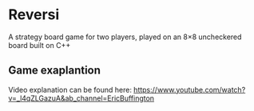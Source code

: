 # Reversi
A strategy board game for two players, played on an 8×8 uncheckered board built on C++

## Game exaplantion
Video explanation can be found here: https://www.youtube.com/watch?v=_l4qZLGazuA&ab_channel=EricBuffington
